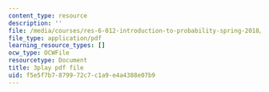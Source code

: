 ```yaml
---
content_type: resource
description: ''
file: /media/courses/res-6-012-introduction-to-probability-spring-2018/f5e5f7b7879972c7c1a9e4a4388e07b9_O-dyKz5dpeY.pdf
file_type: application/pdf
learning_resource_types: []
ocw_type: OCWFile
resourcetype: Document
title: 3play pdf file
uid: f5e5f7b7-8799-72c7-c1a9-e4a4388e07b9
---
```

